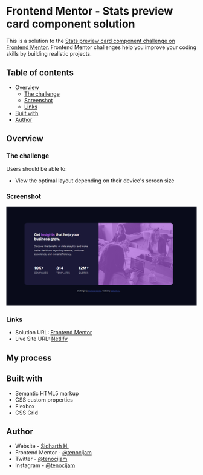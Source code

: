 # Frontend Mentor - Stats preview card component solution

This is a solution to the [Stats preview card component challenge on Frontend Mentor](https://www.frontendmentor.io/challenges/stats-preview-card-component-8JqbgoU62). Frontend Mentor challenges help you improve your coding skills by building realistic projects. 

## Table of contents

- [Overview](#overview)
  - [The challenge](#the-challenge)
  - [Screenshot](#screenshot)
  - [Links](#links)
- [Built with](#built-with)
- [Author](#author)

## Overview

### The challenge

Users should be able to:

- View the optimal layout depending on their device's screen size

### Screenshot

![](./screenshot.png)

### Links

- Solution URL: [Frontend Mentor](https://www.frontendmentor.io/solutions/stats-preview-card-component-1DysNV_uYp)
- Live Site URL: [Netlify](https://stats-preview-card-sidharthh.netlify.app/)

## My process

## Built with

- Semantic HTML5 markup
- CSS custom properties
- Flexbox
- CSS Grid

## Author

- Website - [Sidharth H.](https://www.sidharthh.in)
- Frontend Mentor - [@tenocijam](https://www.frontendmentor.io/profile/tenocijam)
- Twitter - [@tenocijam](https://www.twitter.com/tenocijam)
- Instagram - [@tenocijam](https://www.instagram.com/tenocijam)
